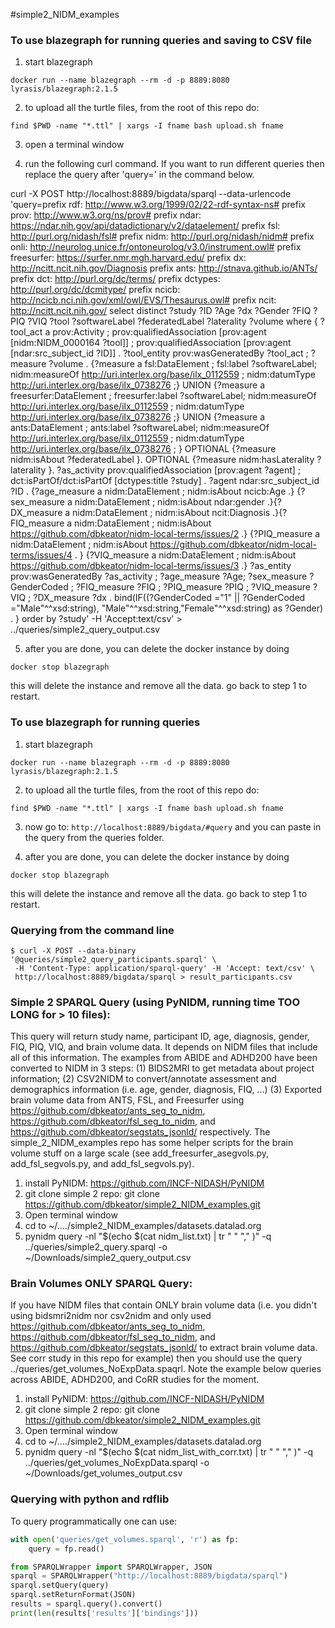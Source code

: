 #simple2_NIDM_examples

### To use blazegraph for running queries and saving to CSV file

1. start blazegraph

 `docker run --name blazegraph --rm -d -p 8889:8080 lyrasis/blazegraph:2.1.5`

2. to upload all the turtle files, from the root of this repo do:

```
find $PWD -name "*.ttl" | xargs -I fname bash upload.sh fname
```

3. open a terminal window

4. run the following curl command.  If you want to run different queries then replace the query after 'query=' in the command below.

curl -X POST http://localhost:8889/bigdata/sparql --data-urlencode 'query=prefix rdf: <http://www.w3.org/1999/02/22-rdf-syntax-ns#> prefix prov: <http://www.w3.org/ns/prov#> prefix ndar: <https://ndar.nih.gov/api/datadictionary/v2/dataelement/> prefix fsl: <http://purl.org/nidash/fsl#> prefix nidm: <http://purl.org/nidash/nidm#> prefix onli: <http://neurolog.unice.fr/ontoneurolog/v3.0/instrument.owl#> prefix freesurfer: <https://surfer.nmr.mgh.harvard.edu/> prefix dx: <http://ncitt.ncit.nih.gov/Diagnosis> prefix ants: <http://stnava.github.io/ANTs/>  prefix dct: <http://purl.org/dc/terms/> prefix dctypes: <http://purl.org/dc/dcmitype/> prefix ncicb: <http://ncicb.nci.nih.gov/xml/owl/EVS/Thesaurus.owl#> prefix ncit: <http://ncitt.ncit.nih.gov/> select distinct ?study ?ID ?Age ?dx ?Gender ?FIQ ?PIQ ?VIQ ?tool ?softwareLabel ?federatedLabel ?laterality ?volume where { ?tool_act a prov:Activity ; prov:qualifiedAssociation [prov:agent [nidm:NIDM_0000164 ?tool]] ; prov:qualifiedAssociation [prov:agent [ndar:src_subject_id ?ID]] . ?tool_entity prov:wasGeneratedBy ?tool_act ; ?measure ?volume . {?measure a fsl:DataElement ; fsl:label ?softwareLabel; nidm:measureOf <http://uri.interlex.org/base/ilx_0112559> ; nidm:datumType <http://uri.interlex.org/base/ilx_0738276> ;} UNION {?measure a freesurfer:DataElement ; freesurfer:label ?softwareLabel; nidm:measureOf <http://uri.interlex.org/base/ilx_0112559> ; nidm:datumType <http://uri.interlex.org/base/ilx_0738276> ;} UNION {?measure a ants:DataElement ; ants:label ?softwareLabel; nidm:measureOf <http://uri.interlex.org/base/ilx_0112559> ; nidm:datumType <http://uri.interlex.org/base/ilx_0738276> ; } OPTIONAL {?measure nidm:isAbout ?federatedLabel }. OPTIONAL {?measure nidm:hasLaterality ?laterality }. ?as_activity prov:qualifiedAssociation [prov:agent ?agent] ; dct:isPartOf/dct:isPartOf [dctypes:title ?study] . ?agent ndar:src_subject_id ?ID .  {?age_measure a nidm:DataElement ; nidm:isAbout ncicb:Age .} {?sex_measure a nidm:DataElement ; nidm:isAbout ndar:gender .}{?DX_measure a nidm:DataElement ; nidm:isAbout ncit:Diagnosis .}{?FIQ_measure a nidm:DataElement ; nidm:isAbout <https://github.com/dbkeator/nidm-local-terms/issues/2> .} {?PIQ_measure a nidm:DataElement ; nidm:isAbout <https://github.com/dbkeator/nidm-local-terms/issues/4> . } {?VIQ_measure a nidm:DataElement ; nidm:isAbout <https://github.com/dbkeator/nidm-local-terms/issues/3> .} ?as_entity prov:wasGeneratedBy ?as_activity ; ?age_measure ?Age; ?sex_measure ?GenderCoded ; ?FIQ_measure ?FIQ ; ?PIQ_measure  ?PIQ ; ?VIQ_measure ?VIQ ; ?DX_measure ?dx . bind(IF((?GenderCoded ="1" || ?GenderCoded ="Male"^^xsd:string), "Male"^^xsd:string,"Female"^^xsd:string) as ?Gender) . } order by ?study' -H 'Accept:text/csv' > ../queries/simple2_query_output.csv


5. after you are done, you can delete the docker instance by doing

```
docker stop blazegraph
```

this will delete the instance and remove all the data. go back to step 1 to restart.


### To use blazegraph for running queries

1. start blazegraph

 `docker run --name blazegraph --rm -d -p 8889:8080 lyrasis/blazegraph:2.1.5`

2. to upload all the turtle files, from the root of this repo do:

```
find $PWD -name "*.ttl" | xargs -I fname bash upload.sh fname
```

3. now go to: `http://localhost:8889/bigdata/#query` and you can paste in the query from the queries folder.

4. after you are done, you can delete the docker instance by doing

```
docker stop blazegraph
```

this will delete the instance and remove all the data. go back to step 1 to restart.


### Querying from the command line
```
$ curl -X POST --data-binary '@queries/simple2_query_participants.sparql' \
 -H 'Content-Type: application/sparql-query' -H 'Accept: text/csv' \
 http://localhost:8889/bigdata/sparql > result_participants.csv
```

### Simple 2 SPARQL Query (using PyNIDM, running time TOO LONG for > 10 files):
This query will return study name, participant ID, age, diagnosis, gender, FIQ, PIQ, VIQ, and brain volume data.  It depends on NIDM files that include all of this information. The examples from ABIDE and ADHD200 have been converted to NIDM in 3 steps: (1) BIDS2MRI to get metadata about project information; (2) CSV2NIDM to convert/annotate assessment and demographics information (i.e. age, gender, diagnosis, FIQ, ...) (3) Exported brain volume data from ANTS, FSL, and Freesurfer using https://github.com/dbkeator/ants_seg_to_nidm, https://github.com/dbkeator/fsl_seg_to_nidm, and https://github.com/dbkeator/segstats_jsonld/ respectively.  The simple_2_NIDM_examples repo has some helper scripts for the brain volume stuff on a large scale (see add_freesurfer_asegvols.py, add_fsl_segvols.py, and add_fsl_segvols.py).

1. install PyNIDM: https://github.com/INCF-NIDASH/PyNIDM
2. git clone simple 2 repo: git clone https://github.com/dbkeator/simple2_NIDM_examples.git
3. Open terminal window
4. cd to ~/..../simple2_NIDM_examples/datasets.datalad.org
5. pynidm query -nl "$(echo $(cat nidm_list.txt) | tr " " "," )" -q ../queries/simple2_query.sparql -o ~/Downloads/simple2_query_output.csv


### Brain Volumes ONLY SPARQL Query:
If you have NIDM files that contain ONLY brain volume data (i.e. you didn't using bidsmri2nidm nor csv2nidm and only used  https://github.com/dbkeator/ants_seg_to_nidm, https://github.com/dbkeator/fsl_seg_to_nidm, and https://github.com/dbkeator/segstats_jsonld/ to extract brain volume data.  See corr study in this repo for example) then you should use the query ../queries/get_volumes_NoExpData.spaqrl.  Note the example below queries across ABIDE, ADHD200, and CoRR studies for the moment. 

1. install PyNIDM: https://github.com/INCF-NIDASH/PyNIDM
2. git clone simple 2 repo: git clone https://github.com/dbkeator/simple2_NIDM_examples.git
3. Open terminal window
4. cd to ~/..../simple2_NIDM_examples/datasets.datalad.org
5. pynidm query -nl "$(echo $(cat nidm_list_with_corr.txt) | tr " " "," )" -q ../queries/get_volumes_NoExpData.sparql -o ~/Downloads/get_volumes_output.csv


### Querying with python and rdflib

To query programmatically one can use:

```python
with open('queries/get_volumes.sparql', 'r') as fp:
    query = fp.read()

from SPARQLWrapper import SPARQLWrapper, JSON
sparql = SPARQLWrapper("http://localhost:8889/bigdata/sparql")
sparql.setQuery(query)
sparql.setReturnFormat(JSON)
results = sparql.query().convert()
print(len(results['results']['bindings']))
```
